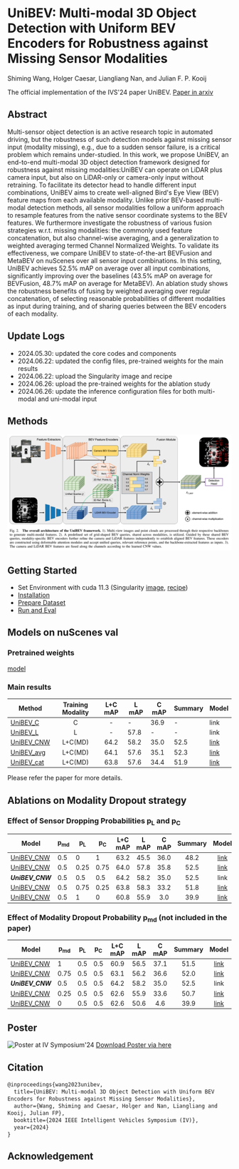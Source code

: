 # UniBEV: Multi-modal 3D Object Detection with Uniform BEV Encoders for Robustness against Missing Sensor Modalities
Shiming Wang, Holger Caesar, Liangliang Nan, and Julian F. P. Kooij

The official implementation of the IVS'24 paper UniBEV. [Paper in arxiv](https://arxiv.org/abs/2309.14516)

## Abstract
Multi-sensor object detection is an active research topic in automated driving, but the robustness of such detection models against missing sensor input (modality missing), e.g., due to a sudden sensor failure, is a critical problem which remains under-studied. In this work, we propose UniBEV, an end-to-end multi-modal 3D object detection framework designed for robustness against missing modalities:UniBEV can operate on LiDAR plus camera input, but also on LiDAR-only or camera-only input without retraining.
To facilitate its detector head to handle different input combinations,  UniBEV aims to create well-aligned Bird's Eye View (BEV) feature maps from each available modality.
Unlike prior BEV-based multi-modal detection methods,
all sensor modalities follow a uniform approach to resample features from the native sensor coordinate systems to the BEV features. We furthermore investigate the robustness of various fusion strategies w.r.t. missing modalities: the commonly used feature concatenation, but also channel-wise averaging, and a generalization to weighted averaging termed Channel Normalized Weights. To validate its effectiveness, we compare UniBEV to state-of-the-art BEVFusion and MetaBEV on nuScenes over all sensor input combinations. In this setting, UniBEV achieves $52.5 \%$ mAP on average over all input combinations, significantly improving over the baselines
($43.5 \%$ mAP on average for BEVFusion, $48.7 \%$ mAP on average for MetaBEV). An ablation study shows the robustness benefits of fusing by weighted averaging over regular concatenation, of selecting  reasonable probabilities of different modalities as input during training, and of sharing queries between the BEV encoders of each modality.

## Update Logs
+ 2024.05.30: updated the core codes and components
+ 2024.06.22: updated the config files, pre-trained weights for the main results
+ 2024.06.22: upload the Singularity image and recipe
+ 2024.06.26: upload the pre-trained weights for the ablation study
+ 2024.06.26: update the inference configuration files for both multi-modal and uni-modal input

## Methods
![UniBEV](/assets/unibev.png)

## Getting Started
- Set Environment with cuda 11.3 (Singularity [image](https://surfdrive.surf.nl/files/index.php/s/UMfSSSb5T40kcwd), [recipe](https://surfdrive.surf.nl/files/index.php/s/37HNgaVGEWAowet))
- [Installation](docs/installation.md)
- [Prepare Dataset](docs/prepare_dataset.md)
- [Run and Eval](docs/run_eval.md)
## Models on nuScenes val
### Pretrained weights
[model](https://surfdrive.surf.nl/files/index.php/s/DYgjX6RWyVkawul)

### Main results
|Method|Training Modality|L+C mAP| L mAP| C mAP|Summary| Model |
|------|:---------------:|:-----:|------|------|-------|-------|
|[UniBEV_C](/projects/UniBEV/configs/unibev/unibev_nus_C.py)|C|-|-|36.9|-|link|
|[UniBEV_L](/projects/UniBEV/configs/unibev/unibev_nus_L.py)|L|-|57.8|-|-|link|
|[UniBEV_CNW](/projects/UniBEV/configs/unibev/unibev_nus_LC_cnw_256_modality_dropout.py)|L+C(MD)|64.2|58.2|35.0|52.5|[link](https://surfdrive.surf.nl/files/index.php/s/CX1xt8FeUiiDlIS)|
|[UniBEV_avg](/projects/UniBEV/configs/unibev/unibev_nus_LC_avg_256_modality_dropout.py)|L+C(MD)|64.1|57.6|35.1|52.3|[link](https://surfdrive.surf.nl/files/index.php/s/QH2N9EJlPM2oaiT)|       
|[UniBEV_cat](/projects/UniBEV/configs/unibev/unibev_nus_LC_cat_128_modality_dropout.py)|L+C(MD)|63.8|57.6|34.4|51.9|[link](https://surfdrive.surf.nl/files/index.php/s/w8nhdpUPhrrkus8)|

Please refer the paper for more details.

## Ablations on Modality Dropout strategy 
### Effect of Sensor Dropping Probabilities p<sub>L</sub> and p<sub>C</sub>
|Model|p<sub>md</sub>|p<sub>L</sub>|p<sub>C</sub>|L+C mAP|L mAP|C mAP|Summary| Model|
|-|-|-|-|:--:|:--:|:--:|:--:|:--:|
|[UniBEV_CNW](/projects/UniBEV/configs/unibev/ablation_md/unibev_nus_LC_cnw_256_modality_dropout_m50s50l0c100.py)|0.5|0   |1   |63.2|45.5|36.0|48.2|[link](https://surfdrive.surf.nl/files/index.php/s/BZyiWFQZQDWS2BT)|
|[UniBEV_CNW](/projects/UniBEV/configs/unibev/ablation_md/unibev_nus_LC_cnw_256_modality_dropout_m50s50l25c75.py)|0.5|0.25|0.75|64.0|57.8|35.8|52.5|[link](https://surfdrive.surf.nl/files/index.php/s/A8zmEWLq5VZncW9)|
|_**UniBEV_CNW**_|0.5|0.5 |0.5|64.2|58.2|35.0|52.5|link|
|[UniBEV_CNW](/projects/UniBEV/configs/unibev/ablation_md/unibev_nus_LC_cnw_256_modality_dropout_m50s50l75c25.py)|0.5|0.75|0.25|63.8|58.3|33.2|51.8|[link](https://surfdrive.surf.nl/files/index.php/s/1RR1LNW2EjrzrjS)|
|[UniBEV_CNW](/projects/UniBEV/configs/unibev/ablation_md/unibev_nus_LC_cnw_256_modality_dropout_m50s50l100c0.py)|0.5|1   |0   |60.8|55.9|3.0 |39.9|[link](https://surfdrive.surf.nl/files/index.php/s/k2RmYydvlNIngQy)|

### Effect of Modality Dropout Probability p<sub>md</sub> (not included in the paper)
|Model|p<sub>md</sub>|p<sub>L</sub>|p<sub>C</sub>|L+C mAP|L mAP|C mAP|Summary| Model|
|-|-|-|-|:--:|:--:|:--:|:--:|:--:|
|[UniBEV_CNW](/projects/UniBEV/configs/unibev/ablation_md/unibev_nus_LC_cnw_256_modality_dropout_m0s100l50c50.py)|1|0.5|0.5|60.9|56.5|37.1|51.5|[link](https://surfdrive.surf.nl/files/index.php/s/NAWBeB3nQelKyes)|
|[UniBEV_CNW](/projects/UniBEV/configs/unibev/ablation_md/unibev_nus_LC_cnw_256_modality_dropout_m25s75l50c50.py)|0.75|0.5|0.5|63.1|56.2|36.6|52.0|[link](https://surfdrive.surf.nl/files/index.php/s/SSyKgELjOC6Tjt1)|
|_**UniBEV_CNW**_|0.5|0.5 |0.5|64.2|58.2|35.0|52.5|link|
|[UniBEV_CNW](/projects/UniBEV/configs/unibev/ablation_md/unibev_nus_LC_cnw_256_modality_dropout_m75s25l50c50.py)|0.25|0.5|0.5|62.6|55.9|33.6|50.7|[link](https://surfdrive.surf.nl/files/index.php/s/BlSfzontN610SAj)|
|[UniBEV_CNW](/projects/UniBEV/configs/unibev/ablation_md/unibev_nus_LC_cnw_256_modality_dropout_m100s0l50c50.py)|0|0.5|0.5|62.6|50.6|4.6 |39.9|[link](https://surfdrive.surf.nl/files/index.php/s/QrS9AAlRuanqfBa)|


## Poster
![Poster at IV Symposium'24](/assets/UniBEV_poster_IV24.png)
[Download Poster via here](https://surfdrive.surf.nl/files/index.php/s/Kuxogt4IKdPuNgz)
## Citation
```
@inproceedings{wang2023unibev,
  title={UniBEV: Multi-modal 3D Object Detection with Uniform BEV Encoders for Robustness against Missing Sensor Modalities},
  author={Wang, Shiming and Caesar, Holger and Nan, Liangliang and Kooij, Julian FP},
  booktitle={2024 IEEE Intelligent Vehicles Symposium (IV)},
  year={2024}
}
```

## Acknowledgement
